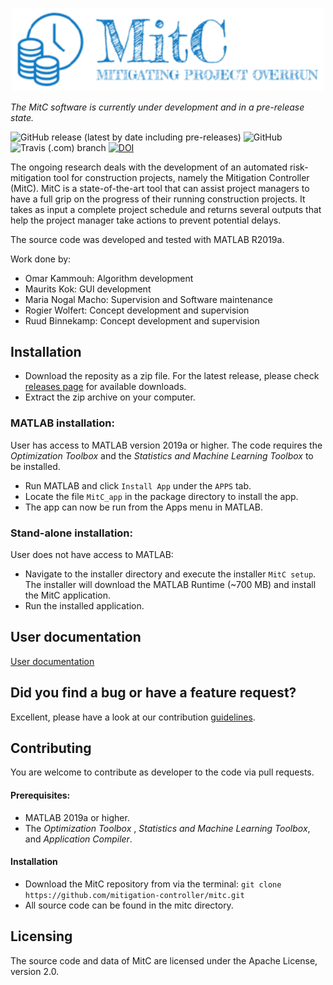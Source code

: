 <p align="center">
  <img width="500" src=doc/MitC_logo.png>
</p>

_The MitC software is currently under development and in a pre-release state._

![GitHub release (latest by date including pre-releases)](https://img.shields.io/github/v/release/mitigation-controller/mitc?include_prereleases)
![GitHub](https://img.shields.io/github/license/mitigation-controller/mitc)
![Travis (.com) branch](https://img.shields.io/travis/com/mitigation-controller/mitc/maurits/add_testing)
[![DOI](https://zenodo.org/badge/307504138.svg)](https://zenodo.org/badge/latestdoi/307504138)

The ongoing research deals with the development of an automated risk-mitigation tool for construction projects, namely the Mitigation Controller (MitC). MitC is a state-of-the-art tool that can assist project managers to have a full grip on the progress of their running construction projects. It takes as input a complete project schedule and returns several outputs that help the project manager take actions to prevent potential delays. 

The source code was developed and tested with MATLAB R2019a.

Work done by:

* Omar Kammouh: Algorithm development
* Maurits Kok: GUI development
* Maria Nogal Macho: Supervision and Software maintenance
* Rogier Wolfert: Concept development and supervision
* Ruud Binnekamp: Concept development and supervision

## Installation
* Download the reposity as a zip file. For the latest release, please check [releases page](https://github.com/mitigation-controller/mitc/releases) for available downloads.
* Extract the zip archive on your computer.

### MATLAB installation:
User has access to MATLAB version 2019a or higher. The code requires the _Optimization Toolbox_ and the _Statistics and Machine Learning Toolbox_ to be installed.

* Run MATLAB and click `Install App` under the `APPS` tab. 
* Locate the file `MitC_app` in the package directory to install the app.
* The app can now be run from the Apps menu in MATLAB.

### Stand-alone installation:
User does not have access to MATLAB: 

* Navigate to the installer directory and execute the installer `MitC setup`. The installer will download the MATLAB Runtime (~700 MB) and install the MitC application.
* Run the installed application. 

## User documentation
[User documentation](https://github.com/mitigation-controller/mitc/tree/main/doc/User_Manual.md)

## Did you find a bug or have a feature request?
Excellent, please have a look at our contribution [guidelines](https://github.com/mitigation-controller/mitc/blob/dev/CONTRIBUTING.md).

## Contributing
You are welcome to contribute as developer to the code via pull requests. 
#### Prerequisites:
* MATLAB 2019a or higher.
* The _Optimization Toolbox_ , _Statistics and Machine Learning Toolbox_, and _Application Compiler_.

#### Installation
* Download the MitC repository from via the terminal:
`git clone https://github.com/mitigation-controller/mitc.git`
* All source code can be found in the mitc directory.

## Licensing
The source code and data of MitC are licensed under the Apache License, version 2.0. 
